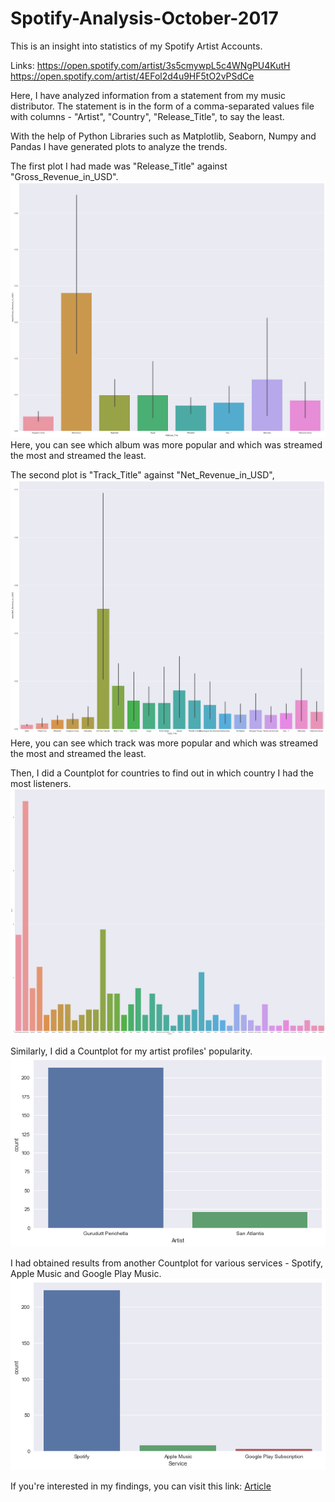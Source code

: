 # Spotify-Analysis-October-2017

This is an insight into statistics of my Spotify Artist Accounts.

Links: https://open.spotify.com/artist/3s5cmywpL5c4WNgPU4KutH
       https://open.spotify.com/artist/4EFol2d4u9HF5tO2vPSdCe

Here, I have analyzed information from a statement from my music distributor. The statement is in the form of a comma-separated values file with columns - "Artist", "Country", "Release_Title", to say the least.

With the help of Python Libraries such as Matplotlib, Seaborn, Numpy and Pandas I have generated plots to analyze the trends.

The first plot I had made was "Release_Title" against "Gross_Revenue_in_USD".
![Albums](Albums.png)
Here, you can see which album was more popular and which was streamed the most and streamed the least.

The second plot is "Track_Title" against "Net_Revenue_in_USD",
![Tracks](Tracks.png)
Here, you can see which track was more popular and which was streamed the most and streamed the least.

Then, I did a Countplot for countries to find out in which country I had the most listeners.
![Countries](Countries.png)

Similarly, I did a Countplot for my artist profiles' popularity.
![Artists](Artists.png)

I had obtained results from another Countplot for various services - Spotify, Apple Music and Google Play Music.
![Services](Service.png)

If you're interested in my findings, you can visit this link: [Article](https://medium.com/@guruduttperi/why-spotify-is-the-1-streaming-platform-for-artists-fc11ce37c4c1)
